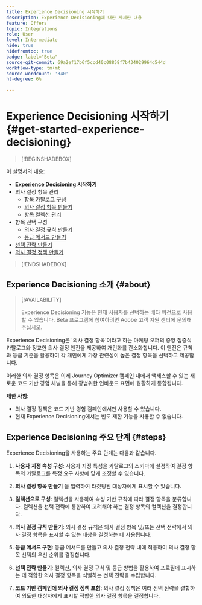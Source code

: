 ```yaml
---
title: Experience Decisioning 시작하기
description: Experience Decisioning에 대한 자세한 내용
feature: Offers
topic: Integrations
role: User
level: Intermediate
hide: true
hidefromtoc: true
badge: label="Beta"
source-git-commit: 69a2ef17b6f5ccd40c08858f7b434029964d544d
workflow-type: tm+mt
source-wordcount: '340'
ht-degree: 6%

---
```


# Experience Decisioning 시작하기 {#get-started-experience-decisioning}

>[!BEGINSHADEBOX]

이 설명서의 내용:

* **[Experience Decisioning 시작하기](gs-experience-decisioning.md)**
* 의사 결정 항목 관리
   * [항목 카탈로그 구성](catalogs.md)
   * [의사 결정 항목 만들기](items.md)
   * [항목 컬렉션 관리](collections.md)
* 항목 선택 구성
   * [의사 결정 규칙 만들기](rules.md)
   * [등급 메서드 만들기](ranking.md)
* [선택 전략 만들기](selection-strategies.md)
* [의사 결정 정책 만들기](create-decision.md)

>[!ENDSHADEBOX]

## Experience Decisioning 소개 {#about}

>[!AVAILABILITY]
>
>Experience Decisioning 기능은 현재 사용자를 선택하는 베타 버전으로 사용할 수 있습니다. Beta 프로그램에 참여하려면 Adobe 고객 지원 센터에 문의해 주십시오.

Experience Decisioning은 &#39;의사 결정 항목&#39;이라고 하는 마케팅 오퍼의 중앙 집중식 카탈로그와 정교한 의사 결정 엔진을 제공하여 개인화를 간소화합니다. 이 엔진은 규칙과 등급 기준을 활용하여 각 개인에게 가장 관련성이 높은 결정 항목을 선택하고 제공합니다.

이러한 의사 결정 항목은 이제 Journey Optimizer 캠페인 내에서 액세스할 수 있는 새로운 코드 기반 경험 채널을 통해 광범위한 인바운드 표면에 원활하게 통합됩니다.

**제한 사항:**

* 의사 결정 정책은 코드 기반 경험 캠페인에서만 사용할 수 있습니다.
* 현재 Experience Decisioning에서는 빈도 제한 기능을 사용할 수 없습니다.

## Experience Decisioning 주요 단계 {#steps}

Experience Decisioning을 사용하는 주요 단계는 다음과 같습니다.

1. **사용자 지정 속성 구성**: 사용자 지정 특성을 카탈로그의 스키마에 설정하여 결정 항목의 카탈로그를 특정 요구 사항에 맞게 조정할 수 있습니다.

1. **의사 결정 항목 만들기** 을 입력하여 타깃팅된 대상자에게 표시할 수 있습니다.

1. **컬렉션으로 구성**: 컬렉션을 사용하여 속성 기반 규칙에 따라 결정 항목을 분류합니다. 컬렉션을 선택 전략에 통합하여 고려해야 하는 결정 항목의 컬렉션을 결정합니다.

1. **의사 결정 규칙 만들기**: 의사 결정 규칙은 의사 결정 항목 및/또는 선택 전략에서 의사 결정 항목을 표시할 수 있는 대상을 결정하는 데 사용됩니다.

1. **등급 메서드 구현**: 등급 메서드를 만들고 의사 결정 전략 내에 적용하여 의사 결정 항목 선택의 우선 순위를 결정합니다.

1. **선택 전략 만들기**: 컬렉션, 의사 결정 규칙 및 등급 방법을 활용하여 프로필에 표시하는 데 적합한 의사 결정 항목을 식별하는 선택 전략을 수립합니다.

1. **코드 기반 캠페인에 의사 결정 정책 포함**: 의사 결정 정책은 여러 선택 전략을 결합하여 의도한 대상자에게 표시할 적합한 의사 결정 항목을 결정합니다.

<!--## Glossary-->
